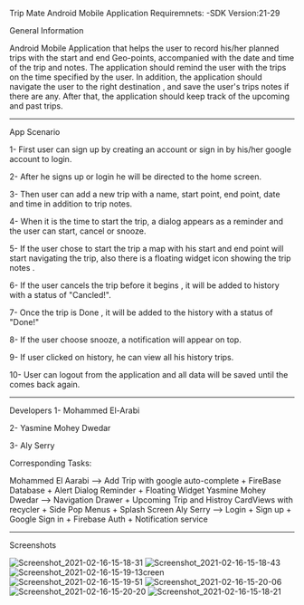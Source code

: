 Trip Mate Android Mobile Application
Requiremnets:
-SDK Version:21-29

General Information


Android Mobile Application that helps the user to record his/her planned trips with the start and end Geo-points,
accompanied with the date and time of the trip and notes.
The application should remind the user with the trips on the time specified by the user.
In addition, the application should navigate the user to the right destination , and save the user's trips notes if there are any.
After that, the application should keep track of the upcoming and past trips.

----------------------------------------------------------------------------------------------------------------------------------------

App Scenario

1- First user can sign up by creating an account or sign in by his/her google account to login.

2- After he signs up or login he will be directed to the home screen.

3- Then user can add a new trip with a name, start point, end point,  date and time in addition to trip notes.

4- When it is the time to start the trip, a dialog  appears  as a reminder and the user can start, cancel or snooze.

5- If the user chose to start the trip a map with his start and end point will start navigating the trip, also there is a floating widget icon  showing the trip notes .

6- If the user cancels the trip before it begins , it will be added to history with a status of "Cancled!".

7- Once the trip is Done , it will be added to the history with a status of "Done!"

8- If the user choose snooze, a notification  will appear on top.

9- If user clicked on history, he can view all his history trips.

10- User can logout from the application and all data will be saved until the comes back again.

----------------------------------------------------------------------------------------------------------------------------------------
Developers
1- Mohammed El-Arabi

2- Yasmine Mohey Dwedar

3- Aly Serry

Corresponding Tasks:
  
Mohammed El Aarabi --> Add Trip with google auto-complete + FireBase Database  + Alert Dialog Reminder + Floating Widget 
Yasmine Mohey Dwedar --> Navigation Drawer + Upcoming Trip and Histroy CardViews with recycler + Side Pop Menus + Splash Screen 
Aly Serry -->  Login + Sign up + Google Sign in + Firebase Auth + Notification service  

______________________________________________________________________________________________________________________________________
Screenshots

![Screenshot_2021-02-16-15-18-31](https://user-images.githubusercontent.com/58287865/108071170-15d62000-706e-11eb-8f1f-23f96aa3b70a.png)
![Screenshot_2021-02-16-15-18-43](https://user-images.githubusercontent.com/58287865/108071174-166eb680-706e-11eb-8ca5-22a74bc1fc17.png)
![Screenshot_2021-02-16-15-19-13](https://user-images.githubusercontent.com/58287865/108071175-17074d00-706e-11eb-9578-2c9a833891c6.png)creen
![Screenshot_2021-02-16-15-19-51](https://user-images.githubusercontent.com/58287865/108071177-18387a00-706e-11eb-87b4-fd9d66370656.png)
![Screenshot_2021-02-16-15-20-06](https://user-images.githubusercontent.com/58287865/108071180-18d11080-706e-11eb-90b8-97fa1c7d3bd8.png)
![Screenshot_2021-02-16-15-20-20](https://user-images.githubusercontent.com/58287865/108071185-1969a700-706e-11eb-9450-7f216ea39928.png)
![Screenshot_2021-02-16-15-18-21](https://user-images.githubusercontent.com/58287865/108071189-1a023d80-706e-11eb-9e73-cc0894e1ceb5.png)





